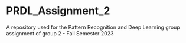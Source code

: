 # PRDL_Assignment_2
A repository used for the Pattern Recognition and Deep Learning group assignment of group 2 - Fall Semester 2023
